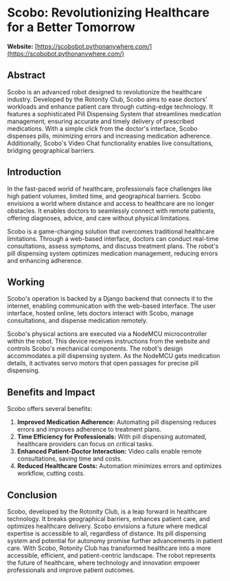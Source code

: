 # Scobo: Revolutionizing Healthcare for a Better Tomorrow

**Website:** [https://scobobot.pythonanywhere.com/](https://scobobot.pythonanywhere.com/)

## Abstract
Scobo is an advanced robot designed to revolutionize the healthcare industry. Developed by the Rotonity Club, Scobo aims to ease doctors' workloads and enhance patient care through cutting-edge technology. It features a sophisticated Pill Dispensing System that streamlines medication management, ensuring accurate and timely delivery of prescribed medications. With a simple click from the doctor's interface, Scobo dispenses pills, minimizing errors and increasing medication adherence. Additionally, Scobo's Video Chat functionality enables live consultations, bridging geographical barriers.

## Introduction
In the fast-paced world of healthcare, professionals face challenges like high patient volumes, limited time, and geographical barriers. Scobo envisions a world where distance and access to healthcare are no longer obstacles. It enables doctors to seamlessly connect with remote patients, offering diagnoses, advice, and care without physical limitations.

Scobo is a game-changing solution that overcomes traditional healthcare limitations. Through a web-based interface, doctors can conduct real-time consultations, assess symptoms, and discuss treatment plans. The robot's pill dispensing system optimizes medication management, reducing errors and enhancing adherence.

## Working
Scobo's operation is backed by a Django backend that connects it to the internet, enabling communication with the web-based interface. The user interface, hosted online, lets doctors interact with Scobo, manage consultations, and dispense medication remotely.

Scobo's physical actions are executed via a NodeMCU microcontroller within the robot. This device receives instructions from the website and controls Scobo's mechanical components. The robot's design accommodates a pill dispensing system. As the NodeMCU gets medication details, it activates servo motors that open passages for precise pill dispensing.

## Benefits and Impact
Scobo offers several benefits:

1. **Improved Medication Adherence:** Automating pill dispensing reduces errors and improves adherence to treatment plans.
2. **Time Efficiency for Professionals:** With pill dispensing automated, healthcare providers can focus on critical tasks.
3. **Enhanced Patient-Doctor Interaction:** Video calls enable remote consultations, saving time and costs.
4. **Reduced Healthcare Costs:** Automation minimizes errors and optimizes workflow, cutting costs.

## Conclusion
Scobo, developed by the Rotonity Club, is a leap forward in healthcare technology. It breaks geographical barriers, enhances patient care, and optimizes healthcare delivery. Scobo envisions a future where medical expertise is accessible to all, regardless of distance. Its pill dispensing system and potential for autonomy promise further advancements in patient care. With Scobo, Rotonity Club has transformed healthcare into a more accessible, efficient, and patient-centric landscape. The robot represents the future of healthcare, where technology and innovation empower professionals and improve patient outcomes.
